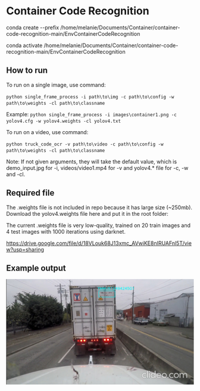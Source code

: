 # Container Code Recognition
conda create --prefix /home/melanie/Documents/Container/container-code-recognition-main/EnvContainerCodeRecognition

conda activate /home/melanie/Documents/Container/container-code-recognition-main/EnvContainerCodeRecognition

## How to run

To run on a single image, use command:

`python single_frame_process -i path\to\img -c path\to\config
-w path\to\weights -cl path\to\classname`

Example: `python single_frame_process -i images\container1.png -c yolov4.cfg
-w yolov4.weights -cl yolov4.txt`

To run on a video, use command: 

`python truck_code_ocr -v path\to\video -c path\to\config
-w path\to\weights -cl path\to\classname`

Note: If not given arguments, they will take the default value, which is
demo_input.jpg for -i, videos/video1.mp4 for -v and yolov4.* file for -c, -w and -cl.

## Required file

The .weights file is not included in repo because it has large size (~250mb).
Download the yolov4.weights file here and put it in the root folder:

The current .weights file is very low-quality, trained on 20 train images
and 4 test images with 1000 iterations using darknet.

<https://drive.google.com/file/d/18VLouk68J13xmc_AVwiKE8nIRUAFnl5T/view?usp=sharing>

## Example output

![Output example](./output.jpg?raw=true "Output example")
